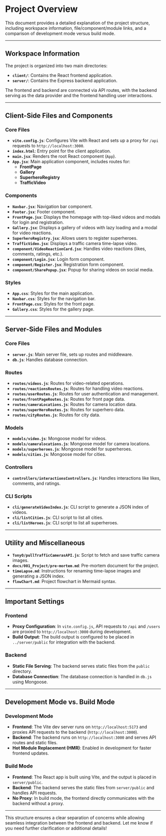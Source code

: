 # Project Overview

This document provides a detailed explanation of the project structure, including workspace information, file/component/module links, and a comparison of development mode versus build mode.

---

## **Workspace Information**

The project is organized into two main directories:
- **`client/`**: Contains the React frontend application.
- **`server/`**: Contains the Express backend application.

The frontend and backend are connected via API routes, with the backend serving as the data provider and the frontend handling user interactions.

---

## **Client-Side Files and Components**

### **Core Files**
- **`vite.config.js`**: Configures Vite with React and sets up a proxy for `/api` requests to `http://localhost:3000`.
- **`index.html`**: Entry point for the client application.
- **`main.jsx`**: Renders the root React component (`App`).
- **`App.jsx`**: Main application component, includes routes for:
  - **FrontPage**
  - **Gallery**
  - **SuperheroRegistry**
  - **TrafficVideo**

### **Components**
- **`Navbar.jsx`**: Navigation bar component.
- **`Footer.jsx`**: Footer component.
- **`FrontPage.jsx`**: Displays the homepage with top-liked videos and modals for login and registration.
- **`Gallery.jsx`**: Displays a gallery of videos with lazy loading and a modal for video reactions.
- **`SuperheroRegistry.jsx`**: Allows users to register superheroes.
- **`TrafficVideo.jsx`**: Displays a traffic camera time-lapse video.
- **`component/VideoReactionCard.jsx`**: Handles video reactions (likes, comments, ratings, etc.).
- **`component/Login.jsx`**: Login form component.
- **`component/Register.jsx`**: Registration form component.
- **`component/SharePopup.jsx`**: Popup for sharing videos on social media.

### **Styles**
- **`App.css`**: Styles for the main application.
- **`Navbar.css`**: Styles for the navigation bar.
- **`FrontPage.css`**: Styles for the front page.
- **`Gallery.css`**: Styles for the gallery page.

---

## **Server-Side Files and Modules**

### **Core Files**
- **`server.js`**: Main server file, sets up routes and middleware.
- **`db.js`**: Handles database connection.

### **Routes**
- **`routes/videos.js`**: Routes for video-related operations.
- **`routes/reactionsRoutes.js`**: Routes for handling video reactions.
- **`routes/userRoutes.js`**: Routes for user authentication and management.
- **`routes/frontPageRoutes.js`**: Routes for front page data.
- **`routes/cameraLocations.js`**: Routes for camera location data.
- **`routes/superHeroRoutes.js`**: Routes for superhero data.
- **`routes/cityRoutes.js`**: Routes for city data.

### **Models**
- **`models/video.js`**: Mongoose model for videos.
- **`models/cameralocations.js`**: Mongoose model for camera locations.
- **`models/superheroes.js`**: Mongoose model for superheroes.
- **`models/cities.js`**: Mongoose model for cities.

### **Controllers**
- **`controllers/interactionsControllers.js`**: Handles interactions like likes, comments, and ratings.

### **CLI Scripts**
- **`cli/generateVideoIndex.js`**: CLI script to generate a JSON index of videos.
- **`cli/listCities.js`**: CLI script to list all cities.
- **`cli/listHeroes.js`**: CLI script to list all superheroes.

---

## **Utility and Miscellaneous**

- **`TonyO/pullTrafficCamerasAPI.js`**: Script to fetch and save traffic camera images.
- **`docs/001_Project/pre-mortem.md`**: Pre-mortem document for the project.
- **`timeLapse.md`**: Instructions for renaming time-lapse images and generating a JSON index.
- **`flowChart.md`**: Project flowchart in Mermaid syntax.

---

## **Important Settings**

### **Frontend**
- **Proxy Configuration**: In `vite.config.js`, API requests to `/api` and `/users` are proxied to `http://localhost:3000` during development.
- **Build Output**: The build output is configured to be placed in `../server/public` for integration with the backend.

### **Backend**
- **Static File Serving**: The backend serves static files from the `public` directory.
- **Database Connection**: The database connection is handled in `db.js` using Mongoose.

---

## **Development Mode vs. Build Mode**

### **Development Mode**
- **Frontend**: The Vite dev server runs on `http://localhost:5173` and proxies API requests to the backend (`http://localhost:3000`).
- **Backend**: The backend runs on `http://localhost:3000` and serves API routes and static files.
- **Hot Module Replacement (HMR)**: Enabled in development for faster frontend updates.

### **Build Mode**
- **Frontend**: The React app is built using Vite, and the output is placed in `server/public`.
- **Backend**: The backend serves the static files from `server/public` and handles API requests.
- **No Proxy**: In build mode, the frontend directly communicates with the backend without a proxy.

---

This structure ensures a clear separation of concerns while allowing seamless integration between the frontend and backend. Let me know if you need further clarification or additional details!